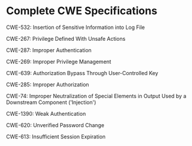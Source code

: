 

# Complete CWE Specifications

CWE-532: Insertion of Sensitive Information into Log File

CWE-267: Privilege Defined With Unsafe Actions

CWE-287: Improper Authentication

CWE-269: Improper Privilege Management

CWE-639: Authorization Bypass Through User-Controlled Key

CWE-285: Improper Authorization

CWE-74: Improper Neutralization of Special Elements in Output Used by a Downstream Component ('Injection')

CWE-1390: Weak Authentication

CWE-620: Unverified Password Change

CWE-613: Insufficient Session Expiration